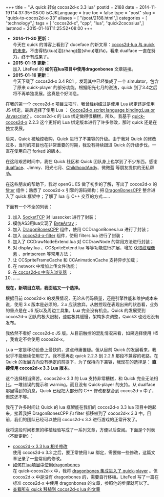 +++
title = "从 quick 转向 cocos2d-x 3.3 lua"
postid = 2188
date = 2014-11-19T14:37:35+08:00
isCJKLanguage = true
toc = false
type = "post"
slug = "quick-to-cocos2d-x-33"
aliases = [ "/post/2188.html",]
categories = [ "technology",]
tags = [ "cocos2d-x", "cpp", "lua", "quick2cocoslua",]
lastmod = 2015-01-16T11:25:52+08:00
+++


- **2014-11-30 更新：**  
今天在 quick 的博客上看到了 duceface 的新文章：[cocos2d-lua 与 quick 的未来][11]，不由得热(kua)泪(zhang)盈(shou)眶(fa)，看来 dualface 一直在努力，终于有成果了。
- **2015-01-15 更新：**  
加入 LiteFeel 的 **如何在lua项目中使用dragonbones** 文章链接。
- **2015-01-16 更新：**  
今天下载了 cocos2d-x 3.4 RC1 ，发现其中已经集成了一个 simulator，包含了原来 quick-player 的部分功能。根据阳光七月的说法，quick 到了3.4之后将不再单独发展。这真是个好消息。


在我的第一个 cocos2d-x 项目立项时，我曾经纠结过是使用 Lua 绑定还是使用 JS 绑定。最后选择了使用 Lua ： [Cocos2d-x script language binding:Lua or Javascript?][8] 。cocos2d-x 的 Lua 绑定做得很糟糕，所以，我基于 [quick-cocos2d-x][1] 2.2.3 这个更好的 Lua 绑定版本进行了许多修改，那时 quick 还是在独立发展。

后来，Quick 被触控收购，Quick 进行了不兼容的升级。由于我对 Quick 的修改过多，当时的项目也在非常重要的时期，我没有持续跟进 Quick 的升级步伐，一直在使用自己 forked 的版本。

在这段艰苦时间中，我在 Quick 社区和 Quick 团队身上也学到了不少东西。感谢 [dualface][7]、Jimmy、阳光七月、[ChildhoodAndy][6]、微微蓝 等朋友提供的无私帮助。

在这些朋友的帮助下，我对 openGL ES 做了初步的了解，写出了 cocos2d-x 的 [filter][3] 组件；熟悉了 cocos2d-x 引擎的源码架构；把 [DragonBonesCPP][2] 整合进入了 quick 框架中；了解了 lua 与 C++ 交互的方式……

下面有一个不全的列表： <!--more-->

1. 加入 [SocketTCP][4] 对 luasocket 进行了封装；
1. 模仿AS3用lua实现了 [ByteArray][5]；
1. 加入 [DragonBonesCPP][2] 组件，使用 CCDragonBones.lua 进行了封装；
1. 加入 [cocos2d-x-filter][3] 组件，使用 filters.lua 进行了封装；
1. 加入了 CCDrawNodeExtend.lua 对 CCDrawNode 的常用方法进行封装；
1. 对 display.lua 、CCSpriteExtend.lua 等等功能进行扩展，增加 [获取纹理像素][10] 、printscreen 等常用方法；
1. 让 CCSpriteFrameCache 和 CCAnimationCache 支持异步加载；
1. 在 network 中增加上传文件功能；
1. [在 cocos2d-x 中嵌入浏览器][9] ；
1. ……

**现在，新项目立项，我面临又一个选择。**

根据目前 cocos2d-x 的发展情况，无论从代码质量，还是引擎性能和维护成本来说，使用 3.x 版本是必须的，2.x 应该放弃。从触控现在表现出来的状态看，业务的重点是在 JS 版以及周边工具集。Lua 完全没有机会。Quick 的发展受到 cocos2d-x 团队的极大限制，速度极其缓慢，架构多次调整，Quick3 也迟迟没有发布。

我依然不看好 cocos2d-x JS 版。从目前触控的混乱情况来看，如果选择使用 H5 ，我肯定不会使用 cocos2d-x。

Lua 一定是移动设备上最快的，这点毋庸置疑。但从目前 Quick 的发展看来，我似乎不能继续使用它了。我不愿再走 quick 2.2.3 到 2.2.5 那段不兼容的老路。在 Quick 的发展方向没有确定的前提下，为了保持向下兼容，我现在的选择是： **直接使用 cocos2d-x 3.3 Lua 版本。**

这个选择相当痛苦。cocos2d-x 3.3 的 Lua 支持非常糟糕，和 Quick 完全无法相比。一堆错误的提示和 warning，而且没有 Quick-player 的支持。从 dualface 那里得到的消息，Quick 已经把大部分的 C++ 修改都整合到 cocos2d-x 中了，但这还不够。

我花了许多时间让 Quick 的 lua 框架能在我们的 cocos2d-x 3.3 lua 项目中跑起来，接着我把 DragonBonesCPP 和 filter 都移植到了 cocos2d-x 3.3 中。目前，我们的团队已经可以使用 cocos2d-x 3.3 进行游戏的正常开发了。

我将这段时间积累的移植经验写成了一系列文章，方便以后查阅。下面是个列表（不断更新）：

- [cocos2d-x 3.3 lua 相关修改][51]  
使用 cocos2d-x 3.3 之后，要正常使用 lua 绑定，需要做一些修改，这篇文章记录了一些常用的修改。  
- [如何在lua项目中使用dragonbones][52]  
在 quick-cocos2d-x 中，我将 [dragonbones 集成进入了 quick-player][12] 。但 cocos2d-x 中是没有 dragonbones 的，需要自行移植。LiteFeel 写了一篇在标准 cocos2d-x 中使用 dragonbones 的文章，参照他的步骤就可以了。  
- [查看所有 quick 移植到 cocos2d-x lua 的文章][53]

[1]: https://github.com/zrong/quick-cocos2d-x
[2]: https://blog.zengrong.net/post/2133.html
[3]: https://github.com/zrong/cocos2d-x-filters
[4]: https://blog.zengrong.net/post/1980.html
[5]: https://blog.zengrong.net/post/1968.html
[6]: http://childhood.logdown.com/
[7]: http://quick.cocoachina.com/
[8]: https://blog.zengrong.net/post/1924.html
[9]: https://blog.zengrong.net/post/2123.html
[10]: https://blog.zengrong.net/post/2104.html
[11]: http://quick.cocos.org/?p=1703
[12]: https://blog.zengrong.net/post/2133.html
[51]: https://blog.zengrong.net/post/2194.html
[52]: http://www.litefeel.com/how-to-use-dragonbones-in-lua/
[53]: https://blog.zengrong.net/tag/quick2cocoslua/

